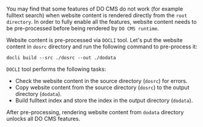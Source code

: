 You may find that some features of DO CMS do not work (for example fulltext search) when website content is rendered directly from the `root directory`. In order to fully enable all the features, website content needs to be pre-processed before being rendered by `DO CMS runtime`.

Website content is pre-processed via `DOCLI` tool. Let's put the website content in `dosrc` directory and run the following command to pre-process it:

```shell
docli build --src ./dosrc --out ./dodata
```

`DOCLI` tool performs the following tasks:
- Check the website content in the source directory (`dosrc`) for errors.
- Copy website content from the source directory (`dosrc`) to the output directory (`dodata`).
- Build fulltext index and store the index in the output directory (`dodata`).

After pre-processing, rendering website content from `dodata` directory unlocks all DO CMS features.
